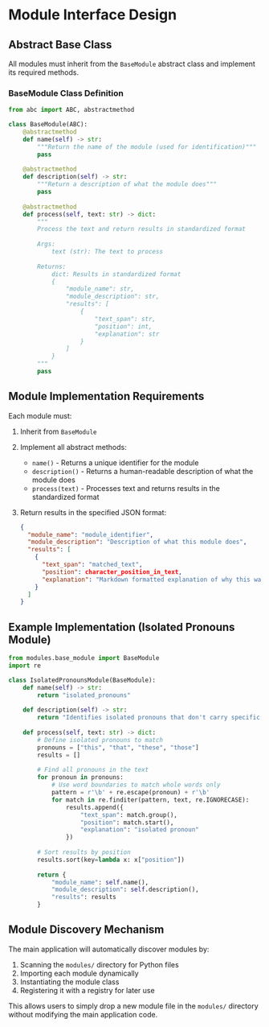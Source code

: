 # Module Interface Design

## Abstract Base Class

All modules must inherit from the `BaseModule` abstract class and implement its required methods.

### BaseModule Class Definition

```python
from abc import ABC, abstractmethod

class BaseModule(ABC):
    @abstractmethod
    def name(self) -> str:
        """Return the name of the module (used for identification)"""
        pass
    
    @abstractmethod
    def description(self) -> str:
        """Return a description of what the module does"""
        pass
    
    @abstractmethod
    def process(self, text: str) -> dict:
        """
        Process the text and return results in standardized format
        
        Args:
            text (str): The text to process
            
        Returns:
            dict: Results in standardized format
            {
                "module_name": str,
                "module_description": str,
                "results": [
                    {
                        "text_span": str,
                        "position": int,
                        "explanation": str
                    }
                ]
            }
        """
        pass
```

## Module Implementation Requirements

Each module must:

1. Inherit from `BaseModule`
2. Implement all abstract methods:
   - `name()` - Returns a unique identifier for the module
   - `description()` - Returns a human-readable description of what the module does
   - `process(text)` - Processes text and returns results in the standardized format

3. Return results in the specified JSON format:
   ```json
   {
     "module_name": "module_identifier",
     "module_description": "Description of what this module does",
     "results": [
       {
         "text_span": "matched_text",
         "position": character_position_in_text,
         "explanation": "Markdown formatted explanation of why this was matched"
       }
     ]
   }
   ```

## Example Implementation (Isolated Pronouns Module)

```python
from modules.base_module import BaseModule
import re

class IsolatedPronounsModule(BaseModule):
    def name(self) -> str:
        return "isolated_pronouns"
    
    def description(self) -> str:
        return "Identifies isolated pronouns that don't carry specific meaning by themselves"
    
    def process(self, text: str) -> dict:
        # Define isolated pronouns to match
        pronouns = ["this", "that", "these", "those"]
        results = []
        
        # Find all pronouns in the text
        for pronoun in pronouns:
            # Use word boundaries to match whole words only
            pattern = r'\b' + re.escape(pronoun) + r'\b'
            for match in re.finditer(pattern, text, re.IGNORECASE):
                results.append({
                    "text_span": match.group(),
                    "position": match.start(),
                    "explanation": "isolated pronoun"
                })
        
        # Sort results by position
        results.sort(key=lambda x: x["position"])
        
        return {
            "module_name": self.name(),
            "module_description": self.description(),
            "results": results
        }
```

## Module Discovery Mechanism

The main application will automatically discover modules by:

1. Scanning the `modules/` directory for Python files
2. Importing each module dynamically
3. Instantiating the module class
4. Registering it with a registry for later use

This allows users to simply drop a new module file in the `modules/` directory without modifying the main application code.